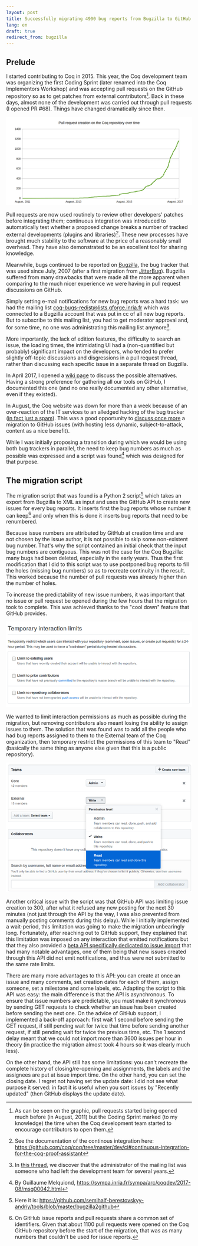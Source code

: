 ```yaml
---
layout: post
title: Successfully migrating 4900 bug reports from Bugzilla to GitHub issues
lang: en
draft: true
redirect_from: bugzilla
---
```


## Prelude ##

I started contributing to Coq in 2015. This year, the Coq development team
was organizing the first Coding Sprint (later renamed into the Coq Implementors
Workshop) and was accepting pull requests on the GitHub repository so as to get
patches from external contributors[^1]. Back in these days, almost none of the
development was carried out through pull requests (I opened PR #68). Things
have changed dramatically since then.

![Pull request creation on the Coq repository over time](/images/coq-pull-requests-over-time.png)

[^1]: As can be seen on the graphic, pull requests started being opened much before (in August, 2011) but the Coding Sprint marked (to my knowledge) the time when the Coq development team started to encourage contributors to open them.

Pull requests are now used routinely to review other developers' patches before
integrating them; continuous integration was introduced to automatically test
whether a proposed change breaks a number of tracked external developments
(plugins and libraries)[^2]. These new processes have brought much stability
to the software at the price of a reasonably small overhead. They have also
demonstrated to be an excellent tool for sharing knowledge.

[^2]: See the documentation of the continous integration here: <https://github.com/coq/coq/tree/master/dev/ci#continuous-integration-for-the-coq-proof-assistant>

Meanwhile, bugs continued to be reported on [Bugzilla](https://www.bugzilla.org/),
the bug tracker that was used since July, 2007 (after a first migration from
[JitterBug](https://www.samba.org/jitterbug/)). Bugzilla suffered from many
drawbacks that were made all the more apparent when comparing to the much nicer
experience we were having in pull request discussions on GitHub.

Simply setting e-mail notifications for new bug reports was a hard task: we
had the mailing list <coq-bugs-redist@lists.gforge.inria.fr> which was connected
to a Bugzilla account that was put in cc of all new bug reports. But to
subscribe to this mailing list, you had to get moderator approval and, for some
time, no one was administrating this mailing list anymore[^3].

[^3]: In [this thread](https://sympa.inria.fr/sympa/arc/coqdev/2017-04/msg00025.html), we discover that the administrator of the mailing list was someone who had left the development team for several years.

More importantly, the lack of edition features, the difficulty to search an
issue, the loading times, the intimidating UI had a (non-quantified but probably)
significant impact on the developers, who tended to prefer slightly off-topic
discussions and disgressions in a pull request thread, rather than discussing
each specific issue in a separate thread on Bugzilla.

In April 2017, I opened a [wiki page](https://github.com/coq/coq/wiki/BugzillaVsOtherTools)
to discuss the possible
alternatives. Having a strong preference for gathering all our tools on GitHub,
I documented this one (and no one really documented any other alternative,
even if they existed).

In August, the Coq website was down for more than a week because of an
over-reaction of the IT services to an alledged hacking of the bug tracker
([in fact just a spam](https://sympa.inria.fr/sympa/arc/coq-club/2017-08/msg00040.html)). This was a good opportunity to
[discuss once more](https://sympa.inria.fr/sympa/arc/coqdev/2017-08/msg00019.html)
a migration to GitHub issues (with hosting less dynamic, subject-to-attack,
content as a nice benefit).

While I was initially proposing a transition during which we would be using both
bug trackers in parallel, the need to keep bug numbers as much as possible
was expressed and a script was found[^4] which was designed for that purpose.

[^4]: By Guillaume Melquiond, <https://sympa.inria.fr/sympa/arc/coqdev/2017-08/msg00042.html>

## The migration script ##

The migration script that was found is a Python 2 script[^5] which takes an export
from Bugzilla to XML as input and uses the GitHub API to create new issues
for every bug reports. It inserts first the bug reports whose number it can keep[^6]
and only when this is done it inserts bug reports that need to be renumbered.

[^5]: Here it is: https://github.com/semihalf-berestovskyy-andriy/tools/blob/master/bugzilla2github

[^6]: On GitHub issue reports and pull requests share a common set of identifiers. Given that about 1100 pull requests were opened on the Coq GitHub repository before the start of the migration, that was as many numbers that couldn't be used for issue reports.

Because issue numbers are attributed by GitHub at creation time and are not
chosen by the issue author, it is not possible to skip some non-existent bug
number. That's why the script contained an initial check that the input bug
numbers are contiguous. This was not the case for the Coq Bugzilla: many bugs
had been deleted, especially in the early years. Thus the first modification
that I did to this script was to use postponed bug reports to fill the holes
(missing bug numbers) so as to recreate continuity in the result. This worked
because the number of pull requests was already higher than the number of holes.

To increase the predictability of new issue numbers, it was important that no
issue or pull request be opened during the few hours that the migration took
to complete. This was achieved thanks to the "cool down" feature that GitHub
provides.

![Temporary interaction limit settings](/images/cool-down-github.png)

We wanted to limit interaction permissions as much as possible during the
migration, but removing contributors also meant losing the ability to assign
issues to them. The solution that was found was to add all the people who had
bug reports assigned to them to the External team of the Coq organization,
then temporary restrict the permissions of this team to "Read" (basically the
same thing as anyone else given that this is a public repository).

![Team and collaborator settings](/images/teams-github.png)

Another critical issue with the script was that GitHub API was limiting issue
creation to 300, after what it refused any new posting for the next 30 minutes
(not just through the API by the way, I was also prevented from manually
posting comments during this delay). While I initially implemented a
wait-period, this limitation was going to make the migration unbearingly long.
Fortunately, after reaching out to GitHub support, they explained that this
limitation was imposed on any interaction that emitted notifications but that
they also provided a
[beta API specifically dedicated to issue import](https://gist.github.com/jonmagic/5282384165e0f86ef105) that had many notable advantages, one of them being that new issues created
through this API did not emit notifications, and thus were not submitted to
the same rate limits.

There are many more advantages to this API: you can create at once an issue and
many comments, set creation dates for each of them, assign someone, set a
milestone and some labels, etc. Adapting the script to this API was easy: the
main difference is that the API is asynchronous. To ensure that issue numbers
are predictable, you must make it synchronous by sending GET requests to check
whether an issue has been created before sending the next one. On the advice
of GitHub support, I implemented a back-off approach: first wait 1 second
before sending the GET request, if still pending wait for twice that time
before sending another request, if still pending wait for twice the previous
time, etc. The 1 second delay meant that we could not import more than 3600
issues per hour in theory (in practice the migration almost took 4 hours so
it was clearly much less).

On the other hand, the API still has some limitations: you can't recreate the
complete history of closing/re-opening and assignments, the labels and the
assignees are put at issue import time. On the other hand, you can set the
closing date. I regret not having set the update date: I did not see what
purpose it served: in fact it is useful when you sort issues by "Recently
updated" (then GitHub displays the update date).

